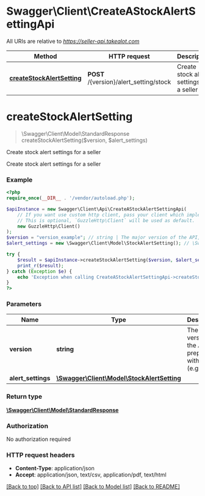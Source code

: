 # Swagger\Client\CreateAStockAlertSettingApi

All URIs are relative to *https://seller-api.takealot.com*

Method | HTTP request | Description
------------- | ------------- | -------------
[**createStockAlertSetting**](CreateAStockAlertSettingApi.md#createStockAlertSetting) | **POST** /{version}/alert_setting/stock | Create stock alert settings for a seller


# **createStockAlertSetting**
> \Swagger\Client\Model\StandardResponse createStockAlertSetting($version, $alert_settings)

Create stock alert settings for a seller

Create stock alert settings for a seller

### Example
```php
<?php
require_once(__DIR__ . '/vendor/autoload.php');

$apiInstance = new Swagger\Client\Api\CreateAStockAlertSettingApi(
    // If you want use custom http client, pass your client which implements `GuzzleHttp\ClientInterface`.
    // This is optional, `GuzzleHttp\Client` will be used as default.
    new GuzzleHttp\Client()
);
$version = "version_example"; // string | The major version of the API, prepended with a v (e.g. v1)
$alert_settings = new \Swagger\Client\Model\StockAlertSetting(); // \Swagger\Client\Model\StockAlertSetting | 

try {
    $result = $apiInstance->createStockAlertSetting($version, $alert_settings);
    print_r($result);
} catch (Exception $e) {
    echo 'Exception when calling CreateAStockAlertSettingApi->createStockAlertSetting: ', $e->getMessage(), PHP_EOL;
}
?>
```

### Parameters

Name | Type | Description  | Notes
------------- | ------------- | ------------- | -------------
 **version** | **string**| The major version of the API, prepended with a v (e.g. v1) |
 **alert_settings** | [**\Swagger\Client\Model\StockAlertSetting**](../Model/StockAlertSetting.md)|  |

### Return type

[**\Swagger\Client\Model\StandardResponse**](../Model/StandardResponse.md)

### Authorization

No authorization required

### HTTP request headers

 - **Content-Type**: application/json
 - **Accept**: application/json, text/csv, application/pdf, text/html

[[Back to top]](#) [[Back to API list]](../../README.md#documentation-for-api-endpoints) [[Back to Model list]](../../README.md#documentation-for-models) [[Back to README]](../../README.md)

